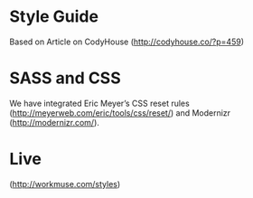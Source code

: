 Style Guide 
=========
Based on Article on CodyHouse (http://codyhouse.co/?p=459)

SASS and CSS
=========
We have integrated Eric Meyer’s CSS reset rules (http://meyerweb.com/eric/tools/css/reset/) and Modernizr (http://modernizr.com/).

Live
=========
(http://workmuse.com/styles)
